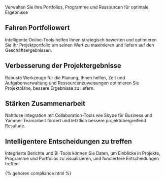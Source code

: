 
Verwalten Sie Ihre Portfolios, Programme und Ressourcen für optimale Ergebnisse

## Fahren Portfoliowert
Intelligente Online-Tools helfen Ihnen strategisch bewerten und optimieren Sie Ihr Projektportfolio um seinen Wert zu maximieren und liefern auf den Geschäftsergebnissen. 

## Verbesserung der Projektergebnisse
Robuste Werkzeuge für die Planung, Ihnen helfen, Zeit und Aufgabenverwaltung und Ressourcenzuweisungen optimieren Sie Projektpläne, bessere Ergebnisse zu liefern. 

## Stärken Zusammenarbeit
Nahtlose Integration mit Collaboration-Tools wie Skype für Business und Yammer Teamarbeit fördert und letztlich bessere projektübergreifend Resultate. 

## Intelligentere Entscheidungen zu treffen 
Integrierte Berichte und BI-Tools können Sie Daten, um Einblicke in Projekte, Programme und Portfolios zu visualisieren, und fundiertere Entscheidungen treffen. 

{% gehören compliance.html %}


